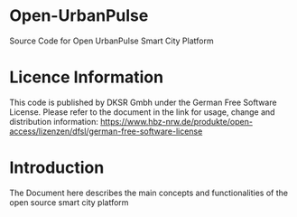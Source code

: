 # Open-UrbanPulse
Source Code for Open UrbanPulse Smart City Platform

# Licence Information
This code is published by DKSR Gmbh under the German Free Software License. Please refer to the document in the link for usage, change and distribution information:
https://www.hbz-nrw.de/produkte/open-access/lizenzen/dfsl/german-free-software-license

# Introduction
The Document here describes the main concepts and functionalities of the open source smart city platform 
